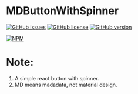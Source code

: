 # MDButtonWithSpinner
[![GitHub issues](https://img.shields.io/github/issues/Madadata/MDButtonWithSpinner.svg)](https://github.com/Madadata/MDButtonWithSpinner/issues)
[![GitHub license](https://img.shields.io/badge/license-MIT-blue.svg)](https://raw.githubusercontent.com/Madadata/MDButtonWithSpinner/master/LICENSE)
[![GitHub version](https://badge.fury.io/gh/Madadata%2FMDButtonWithSpinner.svg)](https://badge.fury.io/gh/Madadata%2FMDButtonWithSpinner)

[![NPM](https://nodei.co/npm/mdbuttonwithspinner.png)](https://nodei.co/npm/mdbuttonwithspinner/)
# Note:

1. A simple react button with spinner.
2. MD means madadata, not material design.
